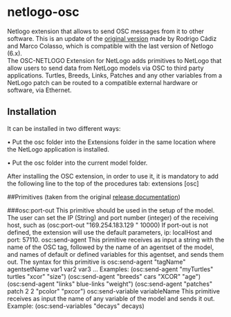# netlogo-osc
Netlogo extension that allows to send OSC messages from it to other software. This is an update of the [original version](https://quod.lib.umich.edu/cgi/p/pod/dod-idx/osc-netlogo-a-tool-for-exploring-the-sonification-of-complex.pdf?c=icmc;idno=bbp2372.2012.069;format=pdf) made by Rodrigo Cádiz and Marco Colasso, which is compatible with the last version of Netlogo (6.x).  
The OSC-NETLOGO Extension for NetLogo adds primitives to NetLogo that allow users to send data from NetLogo models via OSC to third party applications. Turtles, Breeds, Links, Patches and any other variables from a NetLogo patch can be routed to a compatible external hardware or software, via Ethernet.

## Installation 
It can be installed in two different ways:

• Put the osc folder into the Extensions folder in the
same location where the NetLogo application is installed.

• Put the osc folder into the current model folder.

After installing the OSC extension, in order to use it,
it is mandatory to add the following line to the top of the
procedures tab: extensions [osc]

##Primitives 
(taken from the original [release documentation](https://quod.lib.umich.edu/cgi/p/pod/dod-idx/osc-netlogo-a-tool-for-exploring-the-sonification-of-complex.pdf?c=icmc;idno=bbp2372.2012.069;format=pdf))

###osc:port-out
This primitive should be used in the setup of the model.
The user can set the IP (String) and port number (integer)
of the receiving host, such as
(osc:port-out "169.254.183.129 " 10000)
If port-out is not defined, the extension will use the default
parameters, ip: localHost and port: 57110.
osc:send-agent This primitive receives as input a
string with the name of the OSC tag, followed by the name
of an agentset of the model, and names of default or defined
variables for this agentset, and sends them out.
The syntax for this primitive is osc:send-agent
"tagName" agentsetName var1 var2 var3 ...
Examples:
(osc:send-agent "myTurtles" turtles "xcor"
"size")
(osc:send-agent "breeds" cars "XCOR" "age")
(osc:send-agent "links" blue-links "weight")
(osc:send-agent "patches" patch 2 2 "pcolor"
"pxcor")
osc:send-variable variableName
This primitive receives as input the name of any variable
of the model and sends it out. Example:
(osc:send-variables "decays" decays)
